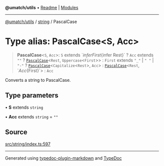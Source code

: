 **@umatch/utils** • [Readme](../../index.md) \| [Modules](../../modules.md)

***

[@umatch/utils](../../modules.md) / [string](../index.md) / PascalCase

# Type alias: PascalCase\<S, Acc\>

> **PascalCase**\<`S`, `Acc`\>: `S` extends \`${infer First}${infer Rest}\` ? `Acc` extends `""` ? [`PascalCase`](PascalCase.md)\<`Rest`, `Uppercase`\<`First`\>\> : `First` extends `"_"` \| `" "` \| `"-"` ? [`PascalCase`](PascalCase.md)\<`Capitalize`\<`Rest`\>, `Acc`\> : [`PascalCase`](PascalCase.md)\<`Rest`, \`${Acc}${First}\`\> : `Acc`

Converts a string to PascalCase.

## Type parameters

• **S** extends `string`

• **Acc** extends `string` = `""`

## Source

[src/string/index.ts:597](https://github.com/umatch-oficial/utils/blob/1813ff9/src/string/index.ts#L597)

***

Generated using [typedoc-plugin-markdown](https://www.npmjs.com/package/typedoc-plugin-markdown) and [TypeDoc](https://typedoc.org/)
